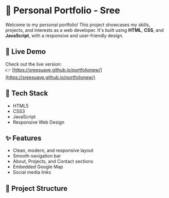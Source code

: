 # 💼 Personal Portfolio - Sree

Welcome to my personal portfolio! This project showcases my skills, projects, and interests as a web developer. It's built using **HTML**, **CSS**, and **JavaScript**, with a responsive and user-friendly design.

## 🚀 Live Demo

Check out the live version:  
👉 [https://sreesuave.github.io/portfolionew/](https://sreesuave.github.io/portfolionew/)

## 🧰 Tech Stack

- HTML5
- CSS3
- JavaScript
- Responsive Web Design

## ✨ Features

- Clean, modern, and responsive layout
- Smooth navigation bar
- About, Projects, and Contact sections
- Embedded Google Map
- Social media links

## 📂 Project Structure


